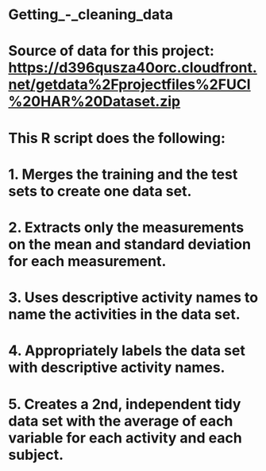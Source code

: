 # Getting_-_cleaning_data
# Source of data for this project: https://d396qusza40orc.cloudfront.net/getdata%2Fprojectfiles%2FUCI%20HAR%20Dataset.zip

# This R script does the following:

# 1. Merges the training and the test sets to create one data set.
# 2. Extracts only the measurements on the mean and standard deviation for each measurement.
# 3. Uses descriptive activity names to name the activities in the data set.
# 4. Appropriately labels the data set with descriptive activity names.
# 5. Creates a 2nd, independent tidy data set with the average of each variable for each activity and each subject.
